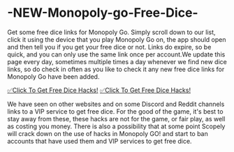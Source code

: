 # -NEW-Monopoly-go-Free-Dice-
Get some free dice links for Monopoly Go. Simply scroll down to our list, click it using the device that you play Monopoly Go on, the app should open and then tell you if you get your free dice or not. Links do expire, so be quick, and you can only use the same link once per account.We update this page every day, sometimes multiple times a day whenever we find new dice links, so do check in often as you like to check it any new free dice links for Monopoly Go have been added.

[✅Click To Get Free Dice Hacks!](https://affiluno.com/monopoly1/)
[✅Click To Get Free Dice Hacks!](https://affiluno.com/monopoly1/)

We have seen on other websites and on some Discord and Reddit channels links to a VIP service to get free dice. For the good of the game, it's best to stay away from these, these hacks are not for the game, or fair play, as well as costing you money. There is also a possibility that at some point Scopely will crack down on the use of hacks in Monopoly GO! and start to ban accounts that have used them and VIP services to get free dice.

